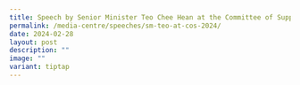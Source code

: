 ```yaml
---
title: Speech by Senior Minister Teo Chee Hean at the Committee of Supply Debate 2024
permalink: /media-centre/speeches/sm-teo-at-cos-2024/
date: 2024-02-28
layout: post
description: ""
image: ""
variant: tiptap
---
```

